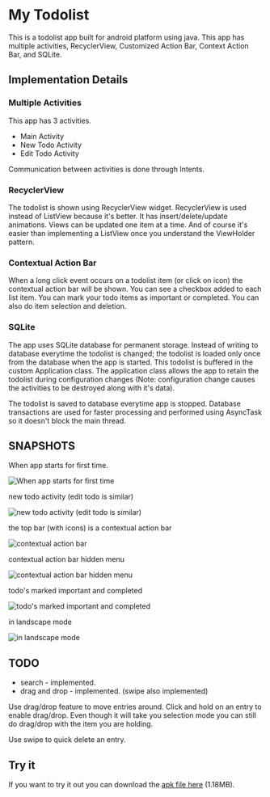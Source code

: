# My Todolist
This is a todolist app built for android platform using java. This app has multiple activities, RecyclerView, Customized Action Bar, Context Action Bar, and SQLite.

## Implementation Details
### Multiple Activities
This app has 3 activities.

* Main Activity
* New Todo Activity
* Edit Todo Activity

Communication between activities is done through Intents.

### RecyclerView
The todolist is shown using RecyclerView widget. RecyclerView is used instead of ListView because it's better. It has insert/delete/update animations. Views can be updated one item at a time. And of course it's easier than implementing a ListView once you understand the ViewHolder pattern.

### Contextual Action Bar
When a long click event occurs on a todolist item (or click on icon) the contextual action bar will be shown. You can see a checkbox added to each list item. You can mark your todo items as important or completed. You can also do item selection and deletion.

### SQLite
The app uses SQLite database for permanent storage. Instead of writing to database everytime the todolist is changed; the todolist is loaded only once from the database when the app is started. This todolist is buffered in the custom Application class. The application class allows the app to retain the todolist during configuration changes (Note: configuration change causes the activities to be destroyed along with it's data).

The todolist is saved to database everytime app is stopped. Database transactions are used for faster processing and performed using AsyncTask so it doesn't block the main thread.

## SNAPSHOTS

When app starts for first time.

![When app starts for first time](images/app_start.png)


new todo activity (edit todo is similar)

![new todo activity (edit todo is similar)](images/new_todo.png)


the top bar (with icons) is a contextual action bar

![contextual action bar](images/contextual_action_bar.png)


contextual action bar hidden menu

![contextual action bar hidden menu](images/contextual_action_bar_2.png)


todo's marked important and completed

![todo's marked important and completed](images/todo_marks.png)


in landscape mode

![in landscape mode](images/landscape.png)


## TODO

* search - implemented.
* drag and drop - implemented. (swipe also implemented)

Use drag/drop feature to move entries around. Click and hold on an entry to enable drag/drop. Even though it will take you selection mode you can still do drag/drop with the item you are holding.

Use swipe to quick delete an entry.

## Try it

If you want to try it out you can download the [apk file here](https://drive.google.com/file/d/0B-w-mTjuqUzuU2tPLWhjajdZZlE/view?usp=sharing) (1.18MB).
